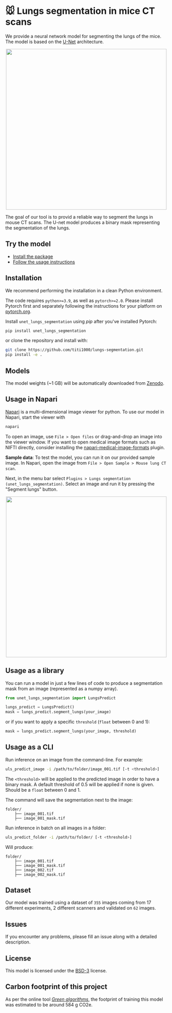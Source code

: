 # 🐭 Lungs segmentation in mice CT scans

We provide a neural network model for segmenting the lungs of the mice. The model is based on the [U-Net](https://lmb.informatik.uni-freiburg.de/people/ronneber/u-net/) architecture.

<p align="center">
    <img src="https://raw.githubusercontent.com/titi1000/lungs-segmentation/refs/heads/master/images/main_fig.png" height="500">
</p>

The goal of our tool is to provid a reliable way to segment the lungs in mouse CT scans. The U-net model produces a binary mask representing the segmentation of the lungs.

## Try the model 

- [Install the package](#installation)
- [Follow the usage instructions](#usage-in-napari)

## Installation

We recommend performing the installation in a clean Python environment.

The code requires `python>=3.9`, as well as `pytorch>=2.0`. Please install Pytorch first and separately following the instructions for your platform on [pytorch.org](https://pytorch.org/get-started/locally/).

Install `unet_lungs_segmentation` using *pip* after you've installed Pytorch:

```sh
pip install unet_lungs_segmentation
```

or clone the repository and install with:

```sh
git clone https://github.com/titi1000/lungs-segmentation.git
pip install -e .
```

## Models

The model weights (~1 GB) will be automatically downloaded from [Zenodo](https://zenodo.org/records/15011174).


## Usage in Napari

[Napari](https://napari.org/stable/) is a multi-dimensional image viewer for python. To use our model in Napari, start the viewer with

```sh
napari
```

To open an image, use `File > Open files` or drag-and-drop an image into the viewer window. If you want to open medical image formats such as NIFTI directly, consider installing the [napari-medical-image-formats](https://pypi.org/project/napari-medical-image-formats/) plugin.

**Sample data**: To test the model, you can run it on our provided sample image. In Napari, open the image from `File > Open Sample > Mouse lung CT scan`.

Next, in the menu bar select `Plugins > Lungs segmentation (unet_lungs_segmentation)`. Select an image and run it by pressing the "Segment lungs" button.

<p align="center">
    <img src="https://raw.githubusercontent.com/titi1000/lungs-segmentation/refs/heads/master/images/napari-screenshot.png" height="500">
</p>

## Usage as a library

You can run a model in just a few lines of code to produce a segmentation mask from an image (represented as a numpy array).

```py
from unet_lungs_segmentation import LungsPredict

lungs_predict = LungsPredict()
mask = lungs_predict.segment_lungs(your_image)
```
or if you want to apply a specific `threshold` (`float` between 0 and 1):
```py
mask = lungs_predict.segment_lungs(your_image, threshold)
```

## Usage as a CLI

Run inference on an image from the command-line. For example:

```sh
uls_predict_image -i /path/to/folder/image_001.tif [-t <threshold>]
```

The `<threshold>` will be applied to the predicted image in order to have a binary mask. A default threshold of 0.5 will be applied if none is given. Should be a `float` between 0 and 1.

The command will save the segmentation next to the image:
```
folder/
    ├── image_001.tif
    ├── image_001_mask.tif
```

Run inference in batch on all images in a folder:

```sh
uls_predict_folder -i /path/to/folder/ [-t <threshold>]
```
Will produce:
```
folder/
    ├── image_001.tif
    ├── image_001_mask.tif
    ├── image_002.tif
    ├── image_002_mask.tif
```

## Dataset

Our model was trained using a dataset of `355` images coming from 17 different experiments, 2 different scanners and validated on `62` images.

## Issues

If you encounter any problems, please fill an issue along with a detailed description.

## License

This model is licensed under the [BSD-3](LICENSE.txt) license.

## Carbon footprint of this project

As per the online tool [*Green algorithms*](http://calculator.green-algorithms.org/), the footprint of training this model was estimated to be around 584 g CO2e.